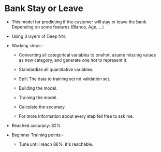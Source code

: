 # Bank Stay or Leave
- This model for predicting if the customer will stay or leave the bank. 
Depending on some features (Blance, Age, ...)
- Using 3 layers of Deep NN.

- Working steps:-
	- Converting all categorical variables to onehot, asume missing values as new category, and generate one hot to represent it.
	- Standardize all quantitative variables.
	- Split The data to training set nd validation set.
	- Building the model.
	- Training the model.
	- Calculate the accuracy.

	- For more Information about every step fell free to ask me.

- Reached accuracy: 82%

- Beginner Training points:-
    - Tune untill reach 86%, it's reachable.
